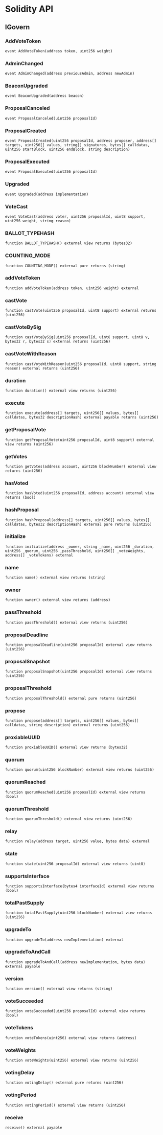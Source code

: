 # Solidity API

## IGovern

### AddVoteToken

```solidity
event AddVoteToken(address token, uint256 weight)
```

### AdminChanged

```solidity
event AdminChanged(address previousAdmin, address newAdmin)
```

### BeaconUpgraded

```solidity
event BeaconUpgraded(address beacon)
```

### ProposalCanceled

```solidity
event ProposalCanceled(uint256 proposalId)
```

### ProposalCreated

```solidity
event ProposalCreated(uint256 proposalId, address proposer, address[] targets, uint256[] values, string[] signatures, bytes[] calldatas, uint256 startBlock, uint256 endBlock, string description)
```

### ProposalExecuted

```solidity
event ProposalExecuted(uint256 proposalId)
```

### Upgraded

```solidity
event Upgraded(address implementation)
```

### VoteCast

```solidity
event VoteCast(address voter, uint256 proposalId, uint8 support, uint256 weight, string reason)
```

### BALLOT_TYPEHASH

```solidity
function BALLOT_TYPEHASH() external view returns (bytes32)
```

### COUNTING_MODE

```solidity
function COUNTING_MODE() external pure returns (string)
```

### addVoteToken

```solidity
function addVoteToken(address token, uint256 weight) external
```

### castVote

```solidity
function castVote(uint256 proposalId, uint8 support) external returns (uint256)
```

### castVoteBySig

```solidity
function castVoteBySig(uint256 proposalId, uint8 support, uint8 v, bytes32 r, bytes32 s) external returns (uint256)
```

### castVoteWithReason

```solidity
function castVoteWithReason(uint256 proposalId, uint8 support, string reason) external returns (uint256)
```

### duration

```solidity
function duration() external view returns (uint256)
```

### execute

```solidity
function execute(address[] targets, uint256[] values, bytes[] calldatas, bytes32 descriptionHash) external payable returns (uint256)
```

### getProposalVote

```solidity
function getProposalVote(uint256 proposalId, uint8 support) external view returns (uint256)
```

### getVotes

```solidity
function getVotes(address account, uint256 blockNumber) external view returns (uint256)
```

### hasVoted

```solidity
function hasVoted(uint256 proposalId, address account) external view returns (bool)
```

### hashProposal

```solidity
function hashProposal(address[] targets, uint256[] values, bytes[] calldatas, bytes32 descriptionHash) external pure returns (uint256)
```

### initialize

```solidity
function initialize(address _owner, string _name, uint256 _duration, uint256 _quorum, uint256 _passThreshold, uint256[] _voteWeights, address[] _voteTokens) external
```

### name

```solidity
function name() external view returns (string)
```

### owner

```solidity
function owner() external view returns (address)
```

### passThreshold

```solidity
function passThreshold() external view returns (uint256)
```

### proposalDeadline

```solidity
function proposalDeadline(uint256 proposalId) external view returns (uint256)
```

### proposalSnapshot

```solidity
function proposalSnapshot(uint256 proposalId) external view returns (uint256)
```

### proposalThreshold

```solidity
function proposalThreshold() external pure returns (uint256)
```

### propose

```solidity
function propose(address[] targets, uint256[] values, bytes[] calldatas, string description) external returns (uint256)
```

### proxiableUUID

```solidity
function proxiableUUID() external view returns (bytes32)
```

### quorum

```solidity
function quorum(uint256 blockNumber) external view returns (uint256)
```

### quorumReached

```solidity
function quorumReached(uint256 proposalId) external view returns (bool)
```

### quorumThreshold

```solidity
function quorumThreshold() external view returns (uint256)
```

### relay

```solidity
function relay(address target, uint256 value, bytes data) external
```

### state

```solidity
function state(uint256 proposalId) external view returns (uint8)
```

### supportsInterface

```solidity
function supportsInterface(bytes4 interfaceId) external view returns (bool)
```

### totalPastSupply

```solidity
function totalPastSupply(uint256 blockNumber) external view returns (uint256)
```

### upgradeTo

```solidity
function upgradeTo(address newImplementation) external
```

### upgradeToAndCall

```solidity
function upgradeToAndCall(address newImplementation, bytes data) external payable
```

### version

```solidity
function version() external view returns (string)
```

### voteSucceeded

```solidity
function voteSucceeded(uint256 proposalId) external view returns (bool)
```

### voteTokens

```solidity
function voteTokens(uint256) external view returns (address)
```

### voteWeights

```solidity
function voteWeights(uint256) external view returns (uint256)
```

### votingDelay

```solidity
function votingDelay() external pure returns (uint256)
```

### votingPeriod

```solidity
function votingPeriod() external view returns (uint256)
```

### receive

```solidity
receive() external payable
```


